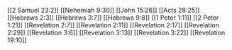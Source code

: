[[2 Samuel 23:2]]
[[Nehemiah 9:30]]
[[John 15:26]]
[[Acts 28:25]]
[[Hebrews 2:3]]
[[Hebrews 3:7]]
[[Hebrews 9:8]]
[[1 Peter 1:11]]
[[2 Peter 1:21]]
[[Revelation 2:7]]
[[Revelation 2:11]]
[[Revelation 2:17]]
[[Revelation 2:29]]
[[Revelation 3:6]]
[[Revelation 3:13]]
[[Revelation 3:22]]
[[Revelation 19:10]]
